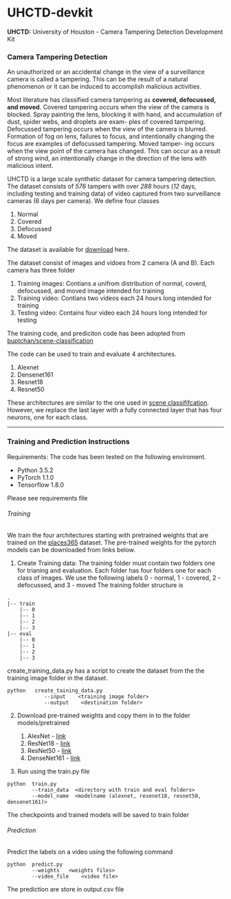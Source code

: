 # UHCTD-devkit

**UHCTD:** University of Houston - Camera Tampering Detection Development Kit

### Camera Tampering Detection
An unauthorized or an accidental change in the view of a surveillance camera is called a tampering. This can be the
result of a natural phenomenon or it can be induced to accomplish malicious activities. 

Most literature has classified camera tampering as **covered, defocussed, and moved**. Covered tampering occurs when the view of the camera is
blocked. Spray painting the lens, blocking it with hand, and accumulation of dust, spider webs, and droplets are exam-
ples of covered tampering. Defocussed tampering occurs when the view of the camera is blurred. Formation of fog
on lens, failures to focus, and intentionally changing the focus are examples of defocussed tampering. Moved tamper-
ing occurs when the view point of the camera has changed. This can occur as a result of strong wind, an intentionally
change in the direction of the lens with malicious intent.

UHCTD is a large scale synthetic dataset for camera tampering detection. The dataset consists of *576* tampers with over
*288* hours (*12* days, including testing and training data) of video captured from two surveillance cameras (6 days per
camera). We define four classes 

1. Normal
2. Covered
3. Defocussed
4. Moved

The dataset is available for [download](http://qil.uh.edu/datasets) here.

The dataset consist of images and vidoes from 2 camera (A and B). Each camera has three folder
1. Training images: Contians a unifrom distribution of normal, coverd, defocussed, and moved image intended for training
2. Training video: Contians two videos each 24 hours long intended for training 
3. Testing video: Contains four video each 24 hours long intended for testing
 
The training code, and prediciton code has been adopted from [buptchan/scene-classification](https://github.com/buptchan/scene-classification)

The code can be used to train and evaluate 4 architectures.        

1. Alexnet
2. Densenet161
3. Resnet18
4. Resnet50

These architectures are similar to the one used in [scene classififcation](https://github.com/CSAILVision/places365). However,
we replace the last layer with a fully connected layer that has four neurons, one for each class. 

---
### Training and Prediction Instructions
Requirements:
The code has been tested on the following enviroment.
- Python 3.5.2
- PyTorch 1.1.0
- Tensorflow 1.8.0

Please see requirements file

###### Training
We train the four architectures starting with pretrained weights that are trained on the [places365](https://github.com/CSAILVision/places365) dataset.
The pre-trained weights for the pytorch models can be downloaded from links below.

1. Create Training data: The training folder must contain two folders one for trianing and evaluation. 
Each folder has four folders one for each class of images. We use the following labels 0 - normal, 1 - covered, 2 - defocussed, and 3 - moved
The training folder structure is
```
.
|-- train
    |-- 0
    |-- 1
    |-- 2
    |-- 3
|-- eval
    |-- 0
    |-- 1
    |-- 2
    |-- 3
```
create_training_data.py has a script to create the dataset from the the training image folder in the dataset.
``` 
python   create_taining_data.py  
            --input    <training image folder>     
            --output    <destination folder>
```
     
2. Download pre-trained weights and copy them in to the folder models/pretrained 
    1. AlexNet - [link](http://places2.csail.mit.edu/models_places365/alexnet_places365.pth.tar)
    2. ResNet18 - [link](http://places2.csail.mit.edu/models_places365/resnet18_places365.pth.tar)
    3. ResNet50 - [link](http://places2.csail.mit.edu/models_places365/resnet50_places365.pth.tar)
    4. DenseNet161 - [link](http://places2.csail.mit.edu/models_places365/densenet161_places365.pth.tar)

3. Run using the train.py file
```
python  train.py 
        --train_data  <directory with train and eval folders> 
        --model_name  <modelname (alexnet, resenet18, resnet50, densenet161)>
```
The checkpoints and trained models will be saved to train folder
    

###### Prediction
Predict the labels on a video using the following command
```
python  predict.py 
        --weights   <weights files>
        --video_file    <video file>
```
The prediction are store in output.csv file
